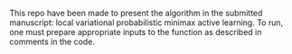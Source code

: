 This repo have been made to present the algorithm in the submitted manuscript: local variational probabilistic minimax active learning. To run, one must prepare appropriate inputs to the function as described in comments in the code. 